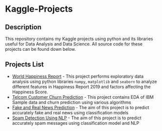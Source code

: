 # Kaggle-Projects
## Description
This repository contains my Kaggle projects using python and its libraries useful for Data Analysis and Data Science. All source code for these projects can be found down below.

## Projects List
- [World Happiness Report](https://github.com/namithadeshpande/Kaggle-Projects/blob/main/world-happiness-report.ipynb) - This project performs exploratory data analysis using python libraries `numpy`, `matplotlib` and `seaborn` to analyze different features in Happiness Report 2019 and factors affecting the Happiness Score. 
- [Telcom Customer Churn Prediction](https://www.kaggle.com/namithadeshpande027/customer-churn-prediction) - This project contains EDA of IBM Sample data and churn prediction using various algorithms
- [Fake and Real News Prediction](https://www.kaggle.com/namithadeshpande027/fake-and-real-news) - The aim of this project is to predict accurately fake and real news using classification models
- [Spam Detection Using NLP](https://www.kaggle.com/namithadeshpande027/spam-detection-using-nlp) - The aim of this project is to predict accurately spam messages using classification model and NLP

